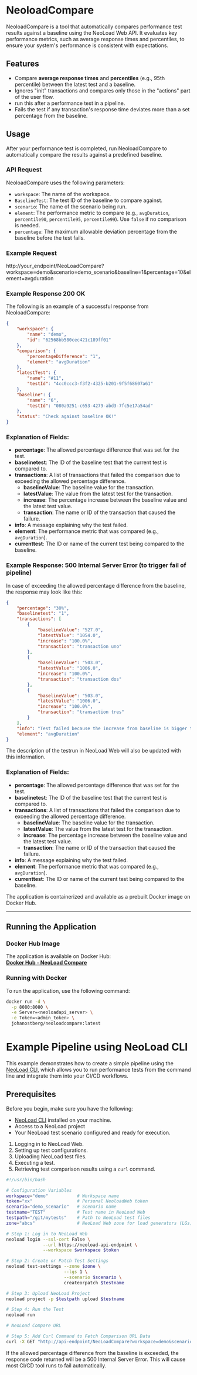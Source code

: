 # NeoloadCompare

NeoloadCompare is a tool that automatically compares performance test results against a baseline using the NeoLoad Web API. It evaluates key performance metrics, such as average response times and percentiles, to ensure your system's performance is consistent with expectations.

## Features

- Compare **average response times** and **percentiles** (e.g., 95th percentile) between the latest test and a baseline.
- Ignores "init" transactions and compares only those in the "actions" part of the user flow.
- run this after a performance test in a pipeline.
- Fails the test if any transaction's response time deviates more than a set percentage from the baseline.

## Usage

After your performance test is completed, run NeoloadCompare to automatically compare the results against a predefined baseline.

### API Request

NeoloadCompare uses the following parameters:

- `workspace`: The name of the workspace.
- `BaselineTest`: The test ID of the baseline to compare against.
- `scenario`: The name of the scenario being run.
- `element`: The performance metric to compare (e.g., `avgDuration`, `percentile90`, `percentile95`, `percentile99`). Use `false` if no comparison is needed.
- `percentage`: The maximum allowable deviation percentage from the baseline before the test fails.

### Example Request

http://your_endpoint/NeoLoadCompare?workspace=demo&scenario=demo_scenario&baseline=1&percentage=10&element=avgduration

### Example Response 200 OK
The following is an example of a successful response from NeoloadCompare:

```json
{
    "workspace": {
        "name": "demo",
        "id": "62568bb580cec421c189ff01"
    },
    "comparison": {
        "percentageDifference": "1",
        "element": "avgDuration"
    },
    "latestTest": {
        "name": "#11",
        "testId": "4cc0ccc3-f3f2-4325-b201-9f5f68607a61"
    },
    "baseline": {
        "name": "6",
        "testId": "080a9251-c653-4279-abd3-7fc5e17a54ad"
    },
    "status": "Check against baseline OK!"
}
```
### Explanation of Fields:

- **percentage**: The allowed percentage difference that was set for the test.
- **baselinetest**: The ID of the baseline test that the current test is compared to.
- **transactions**: A list of transactions that failed the comparison due to exceeding the allowed percentage difference.
    - **baselineValue**: The baseline value for the transaction.
    - **latestValue**: The value from the latest test for the transaction.
    - **increase**: The percentage increase between the baseline value and the latest test value.
    - **transaction**: The name or ID of the transaction that caused the failure.
- **info**: A message explaining why the test failed.
- **element**: The performance metric that was compared (e.g., `avgDuration`).
- **currenttest**: The ID or name of the current test being compared to the baseline.

### Example Response: 500 Internal Server Error (to trigger fail of pipeline)

In case of exceeding the allowed percentage difference from the baseline, the response may look like this:

```json
{
    "percentage": "30%",
    "baselinetest": "1",
    "transactions": [
        {
            "baselineValue": "527.0",
            "latestValue": "1054.0",
            "increase": "100.0%",
            "transaction": "transaction uno"
        },
        {
            "baselineValue": "503.0",
            "latestValue": "1006.0",
            "increase": "100.0%",
            "transaction": "transaction dos"
        },
        {
            "baselineValue": "503.0",
            "latestValue": "1006.0",
            "increase": "100.0%",
            "transaction": "transaction tres"
        }
    ],
    "info": "Test failed because the increase from baseline is bigger than the allowed percentage value",
    "element": "avgDuration"
}
```
The description of the testrun in NeoLoad Web will also be updated with this information.

### Explanation of Fields:

- **percentage**: The allowed percentage difference that was set for the test.
- **baselinetest**: The ID of the baseline test that the current test is compared to.
- **transactions**: A list of transactions that failed the comparison due to exceeding the allowed percentage difference.
  - **baselineValue**: The baseline value for the transaction.
  - **latestValue**: The value from the latest test for the transaction.
  - **increase**: The percentage increase between the baseline value and the latest test value.
  - **transaction**: The name or ID of the transaction that caused the failure.
- **info**: A message explaining why the test failed.
- **element**: The performance metric that was compared (e.g., `avgDuration`).
- **currenttest**: The ID or name of the current test being compared to the baseline.


The application is containerized and available as a prebuilt Docker image on Docker Hub.

---

## **Running the Application**

### **Docker Hub Image**  
The application is available on Docker Hub:  
[**Docker Hub - NeoLoad Compare**](https://hub.docker.com/repository/docker/johanostberg/neoloadcompare)

### **Running with Docker**  
To run the application, use the following command:  
```bash
docker run -d \
  -p 8080:8080 \
  -e Server=<neoloadapi_server> \
  -e Token=<admin_token> \
  johanostberg/neoloadcompare:latest
```

# Example Pipeline using NeoLoad CLI

This example demonstrates how to create a simple pipeline using the [NeoLoad CLI](https://github.com/Neotys-Labs/neoload-cli), which allows you to run performance tests from the command line and integrate them into your CI/CD workflows.

## Prerequisites

Before you begin, make sure you have the following:

- [NeoLoad CLI](https://github.com/Neotys-Labs/neoload-cli) installed on your machine.
- Access to a NeoLoad project
- Your NeoLoad test scenario configured and ready for execution.

1. Logging in to NeoLoad Web.
2. Setting up test configurations.
3. Uploading NeoLoad test files.
4. Executing a test.
5. Retrieving test comparison results using a `curl` command.


```bash
#!/usr/bin/bash

# Configuration Variables
workspace="demo"           # Workspace name
token="xx"                 # Personal NeoloadWeb token
scenario="demo_scenario"   # Scenario name
testname="TEST"            # Test name in NeoLoad Web
testpath="/git/mytests"    # Path to NeoLoad test files
zone="abcs"                # NeoLoad Web zone for load generators (LGs) and controller

# Step 1: Log in to NeoLoad Web
neoload login --ssl-cert False \
              --url https://neoload-api-endpoint \
              --workspace $workspace $token

# Step 2: Create or Patch Test Settings
neoload test-settings --zone $zone \
                      --lgs 1 \
                      --scenario $scenario \
                      createorpatch $testname

# Step 3: Upload NeoLoad Project
neoload project -p $testpath upload $testname

# Step 4: Run the Test
neoload run

# NeoLoad Compare URL

# Step 5: Add Curl Command to Fetch Comparison URL Data
curl -X GET "http://api-endpoint/NeoLoadCompare?workspace=demo&scenario=demo_scenario&baseline=1&percentage=10&element=avgduration"
```
If the allowed percentage difference from the baseline is exceeded, the response code returned will be a 500 Internal Server Error. This will cause most CI/CD tool runs to fail automatically.

